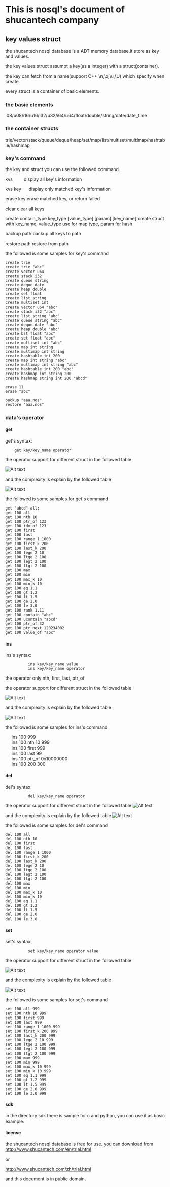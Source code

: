 # This is nosql's document of shucantech company

## key values struct

the shucantech nosql database is a ADT memory database.it store as key and values.

the key values struct assumpt a key(as a integer) with a struct(container).

the key can fetch from a name(support C++ \n,\x,\u,\U) which specify when create.

every struct is a container of basic elements.

### the basic elements

i08/u08/i16/u16/i32/u32/i64/u64/float/double/string/date/date_time

### the container structs

trie/vector/stack/queue/deque/heap/set/map/list/multiset/multimap/hashtable/hashmap

### key's command

the key and struct you can use the followed command.

kvs                                                                       display all key's information

kvs  key                                                              display only matched key's information

erase key                                                              erase matched key, or return failed

clear                                                                 clear all keys

create contain_type key_type [value_type] [param] [key_name]      create struct with key_name, value_type use for map type, param for hash

backup path                                                      backup all keys to path

restore path                                                      restore from path

the followed is some samples for key's command

    create trie    
    create trie "abc"    
    create vector u64    
    create stack i32    
    create queue string    
    create deque date    
    create heap double    
    create set float    
    create list string    
    create multiset int    
    create vector u64 "abc"    
    create stack i32 "abc"    
    create list string "abc"    
    create queue string "abc"    
    create deque date "abc"    
    create heap double "abc"    
    create bst float "abc"    
    create set float "abc"    
    create multiset int "abc"    
    create map int string    
    create multimap int string    
    create hashtable int 200    
    create map int string "abc"    
    create multimap int string "abc"    
    create hashtable int 200 "abc"    
    create hashmap int string 200    
    create hashmap string int 200 "abcd"    
    
    erase 11    
    erase "abc" 
    
    backup "aaa.nos"    
    restore "aaa.nos"

### data's operator

#### get

get's syntax: 

        get key/key_name operator

the operator support for different struct in the followed table

![Alt text](get_op.png "get command support")

and the complexity is explain by the followed table

![Alt text](get_c.png "get command complexity")

the followed is some samples for get's command

    get "abcd" all;    
    get 100 all    
    get 100 nth 10    
    get 100 ptr_of 123    
    get 100 idx_of 123    
    get 100 first    
    get 100 last    
    get 100 range 1 1000    
    get 100 first_k 200    
    get 100 last_k 200    
    get 100 lege 2 10    
    get 100 ltge 2 100    
    get 100 legt 2 100    
    get 100 ltgt 2 100    
    get 100 max    
    get 100 min    
    get 100 max_k 10    
    get 100 min_k 10    
    get 100 eq 1.1    
    get 100 gt 1.2    
    get 100 lt 1.5    
    get 100 ge 2.0    
    get 100 le 3.0    
    get 100 rank 1.11
    get 100 contain "abc"
    get 100 ucontain "abcd"
    get 100 ptr_of 32
    get 100 ptr_next 120234002
    get 100 value_of "abc"

#### ins

ins's syntax: 

              ins key/key_name value    
              ins key/key_name operator

the operator only nth, first, last, ptr_of

the operator support for different struct in the followed table

![Alt text](ins_op.png "ins command support")

and the complexity is explain by the followed table

![Alt text](ins_c.png "get command complexity")

the followed is some samples for ins's command

            ins 100 999  
            ins 100 nth 10 999  
            ins 100 first 999  
            ins 100 last 99  
            ins 100 ptr_of 0x10000000  
            ins 100 200 300  
            
            

#### del

del's syntax: 

              del key/key_name operator

the operator support for different struct in the followed table
![Alt text](del_op.png "del command support")

and the complexity is explain by the followed table
![Alt text](del_c.png "del command support")

the followed is some samples for del's command

    del 100 all
    del 100 nth 10
    del 100 first
    del 100 last
    del 100 range 1 1000
    del 100 first_k 200
    del 100 last_k 200
    del 100 lege 2 10
    del 100 ltge 2 100
    del 100 legt 2 100
    del 100 ltgt 2 100
    del 100 max
    del 100 min
    del 100 max_k 10
    del 100 min_k 10
    del 100 eq 1.1
    del 100 gt 1.2
    del 100 lt 1.5
    del 100 ge 2.0
    del 100 le 3.0

#### set

set's syntax: 

              set key/key_name operator value

the operator support for different struct in the followed table

![Alt text](set_op.png "set command support")

and the complexity is explain by the followed table

![Alt text](set_c.png "set command support")

the followed is some samples for set's command

    set 100 all 999
    set 100 nth 10 999
    set 100 first 999
    set 100 last 999
    set 100 range 1 1000 999
    set 100 first_k 200 999
    set 100 last_k 200 999
    set 100 lege 2 10 999
    set 100 ltge 2 100 999
    set 100 legt 2 100 999
    set 100 ltgt 2 100 999
    set 100 max 999
    set 100 min 999
    set 100 max_k 10 999
    set 100 min_k 10 999
    set 100 eq 1.1 999
    set 100 gt 1.2 999
    set 100 lt 1.5 999
    set 100 ge 2.0 999
    set 100 le 3.0 999

#### sdk

in the directory sdk there is sample for c and python, you can use it as basic example.



#### license

the shucantech nosql database is free for use. you can download from http://www.shucantech.com/en/trial.html

or

http://www.shucantech.com/zh/trial.html



and this document is in public domain.
